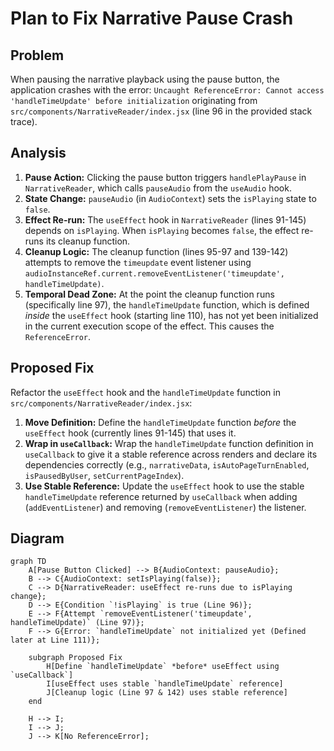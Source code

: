 # Plan to Fix Narrative Pause Crash

## Problem

When pausing the narrative playback using the pause button, the application crashes with the error: `Uncaught ReferenceError: Cannot access 'handleTimeUpdate' before initialization` originating from `src/components/NarrativeReader/index.jsx` (line 96 in the provided stack trace).

## Analysis

1.  **Pause Action:** Clicking the pause button triggers `handlePlayPause` in `NarrativeReader`, which calls `pauseAudio` from the `useAudio` hook.
2.  **State Change:** `pauseAudio` (in `AudioContext`) sets the `isPlaying` state to `false`.
3.  **Effect Re-run:** The `useEffect` hook in `NarrativeReader` (lines 91-145) depends on `isPlaying`. When `isPlaying` becomes `false`, the effect re-runs its cleanup function.
4.  **Cleanup Logic:** The cleanup function (lines 95-97 and 139-142) attempts to remove the `timeupdate` event listener using `audioInstanceRef.current.removeEventListener('timeupdate', handleTimeUpdate)`.
5.  **Temporal Dead Zone:** At the point the cleanup function runs (specifically line 97), the `handleTimeUpdate` function, which is defined *inside* the `useEffect` hook (starting line 110), has not yet been initialized in the current execution scope of the effect. This causes the `ReferenceError`.

## Proposed Fix

Refactor the `useEffect` hook and the `handleTimeUpdate` function in `src/components/NarrativeReader/index.jsx`:

1.  **Move Definition:** Define the `handleTimeUpdate` function *before* the `useEffect` hook (currently lines 91-145) that uses it.
2.  **Wrap in `useCallback`:** Wrap the `handleTimeUpdate` function definition in `useCallback` to give it a stable reference across renders and declare its dependencies correctly (e.g., `narrativeData`, `isAutoPageTurnEnabled`, `isPausedByUser`, `setCurrentPageIndex`).
3.  **Use Stable Reference:** Update the `useEffect` hook to use the stable `handleTimeUpdate` reference returned by `useCallback` when adding (`addEventListener`) and removing (`removeEventListener`) the listener.

## Diagram

```mermaid
graph TD
    A[Pause Button Clicked] --> B{AudioContext: pauseAudio};
    B --> C{AudioContext: setIsPlaying(false)};
    C --> D{NarrativeReader: useEffect re-runs due to isPlaying change};
    D --> E{Condition `!isPlaying` is true (Line 96)};
    E --> F{Attempt `removeEventListener('timeupdate', handleTimeUpdate)` (Line 97)};
    F --> G{Error: `handleTimeUpdate` not initialized yet (Defined later at Line 111)};

    subgraph Proposed Fix
        H[Define `handleTimeUpdate` *before* useEffect using `useCallback`]
        I[useEffect uses stable `handleTimeUpdate` reference]
        J[Cleanup logic (Line 97 & 142) uses stable reference]
    end

    H --> I;
    I --> J;
    J --> K[No ReferenceError];